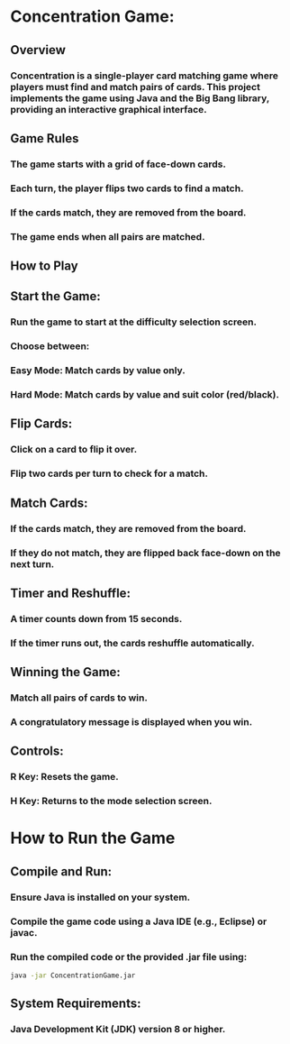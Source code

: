 # Concentration Game:

## Overview
### Concentration is a single-player card matching game where players must find and match pairs of cards. This project implements the game using Java and the Big Bang library, providing an interactive graphical interface.

## Game Rules
### The game starts with a grid of face-down cards.
### Each turn, the player flips two cards to find a match.
### If the cards match, they are removed from the board.
### The game ends when all pairs are matched.

## How to Play
## Start the Game:

### Run the game to start at the difficulty selection screen.
### Choose between:
### Easy Mode: Match cards by value only.
### Hard Mode: Match cards by value and suit color (red/black).

## Flip Cards:

### Click on a card to flip it over.
### Flip two cards per turn to check for a match.

## Match Cards:

### If the cards match, they are removed from the board.
### If they do not match, they are flipped back face-down on the next turn.

## Timer and Reshuffle:

### A timer counts down from 15 seconds.
### If the timer runs out, the cards reshuffle automatically.

## Winning the Game:

### Match all pairs of cards to win.
### A congratulatory message is displayed when you win.

## Controls:

### R Key: Resets the game.
### H Key: Returns to the mode selection screen.

# How to Run the Game
## Compile and Run:

### Ensure Java is installed on your system.
### Compile the game code using a Java IDE (e.g., Eclipse) or javac.
### Run the compiled code or the provided .jar file using:
```bash
java -jar ConcentrationGame.jar
```

## System Requirements:

### Java Development Kit (JDK) version 8 or higher.
